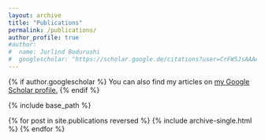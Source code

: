 ```yaml
---
layout: archive
title: "Publications"
permalink: /publications/
author_profile: true
#author:
#  name: Jurlind Budurushi
#  googlescholar: "https://scholar.google.de/citations?user=CrFW5JsAAAAJ"
---
```


{% if author.googlescholar %}
  You can also find my articles on <u><a href="{{author.googlescholar}}">my Google Scholar profile</a>.</u>
{% endif %}

{% include base_path %}

{% for post in site.publications reversed %}
  {% include archive-single.html %}
{% endfor %}
